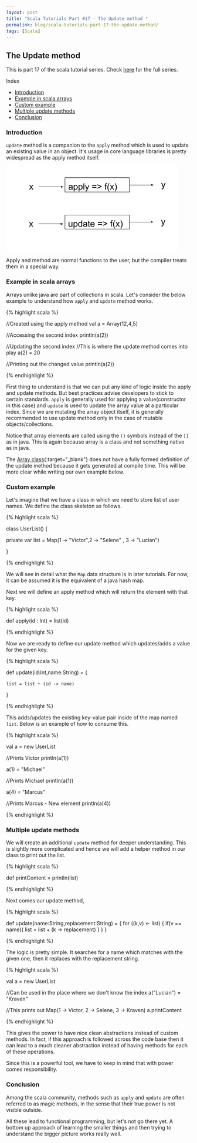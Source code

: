 ```yaml
---
layout: post
title: "Scala Tutorials Part #17 - The Update method "
permalink: blog/scala-tutorials-part-17-the-update-method/
tags: [Scala]
---
```


The Update method
-----------------

This is part 17 of the scala tutorial series. Check [here](/tags/#Scala) for the full series.

<i class="fa fa-list-ul fa-lg space-right"></i> Index

- [Introduction](#Intro)
- [Example in scala arrays](#ArrayExample)
- [Custom example](#CustomExample)
- [Multiple update methods](#MultipleUpdates)
- [Conclusion](#Conclusion)

<h3><b><a name = "Intro" class="inter-header">Introduction</a></b></h3>

`update` method is a companion to the `apply` method which is used to update an existing value in an object. It's usage in core language 
libraries is pretty widespread as the apply method itself.

![Apply and Update](/images/functions.png)

Apply and method are normal functions to the user, but the compiler treats them in a special way. 

<h3><b><a name = "ArrayExample" class="inter-header">Example in scala arrays</a></b></h3>

Arrays unlike java are part of collections in scala. Let's consider the below example to understand how `apply` and `update` method works.

{% highlight scala %}
 
  //Created using the apply method
  val a = Array(12,4,5)

  //Accessing the second index
  println(a(2))

  //Updating the second index
  //This is where the update method comes into play
  a(2) = 20
  
  //Printing out the changed value
  println(a(2)) 

{% endhighlight %}

First thing to understand is that we can put any kind of logic inside the apply and update methods. But best practices advise developers to stick
to certain standards. `apply` is generally used for applying a value(constructor in this case) and `update` is used to update the array value
at a particular index. Since we are mutating the array object itself, it is generally recommended to use update method only in the case of mutable
objects/collections.

Notice that array elements are called using the `()` symbols instead of the `[]` as in java. This is again because array is a class and not 
something native as in java.

The [Array class](https://github.com/scala/scala/blob/2.12.x/src/library/scala/Array.scala#L548){:target="_blank"} 
does not have a fully formed definition of the update method because it gets generated at compile time. This will be more clear while writing our
own example below.

<h3><b><a name = "CustomExample" class="inter-header">Custom example</a></b></h3>

Let's imagine that we have a class in which we need to store list of user names. We define the class skeleton as follows.

{% highlight scala %}

class UserList() {

private var list = Map(1 -> "Victor",2 -> "Selene" , 3 -> "Lucian")

}

{% endhighlight %}

We will see in detail what the `Map` data structure is in later tutorials. For now, it can be assumed it is the equivalent of a java hash map.

Next we will define an apply method which will return the element with that key.

{% highlight scala %}

def apply(id : Int) = list(id)

{% endhighlight %}

Now we are ready to define our update method which updates/adds a value for the given key.

{% highlight scala %}

def update(id:Int,name:String) = {

    list = list + (id -> name)

}

{% endhighlight %}

This adds/updates the existing key-value pair inside of the map named `list`. Below is an example of how to consume this.

{% highlight scala %}

  val a = new UserList

  //Prints Victor
  println(a(1))

  a(1) = "Michael"

  //Prints Michael
  println(a(1))

  a(4) = "Marcus"

  //Prints Marcus - New element
  println(a(4))

{% endhighlight %}

<h3><b><a name = "MultipleUpdates" class="inter-header">Multiple update methods</a></b></h3>

We will create an additional `update` method for deeper understanding. This is slightly more complicated and hence we will add a 
helper method in our class to print out the list.

{% highlight scala %}

def printContent = println(list)

{% endhighlight %}

Next comes our update method,

{% highlight scala %}

def update(name:String,replacement:String) = {
    for ((k,v) <- list) {
      if(v == name){
        list = list + (k -> replacement)
      }
    }
  }

{% endhighlight %}

The logic is pretty simple. It searches for a name which matches with the given one, then it replaces with the replacement string.

{% highlight scala %}

  val a = new UserList

  //Can be used in the place where we don't know the index
  a("Lucian") = "Kraven"

  //This prints out Map(1 -> Victor, 2 -> Selene, 3 -> Kraven)
  a.printContent

{% endhighlight %}

This gives the power to have nice clean abstractions instead of custom methods. In fact, if this approach is followed across the code base 
then it can lead to a much cleaner abstraction instead of having methods for each of these operations.

Since this is a powerful tool, we have to keep in mind that with power comes responsibility.

<h3><b><a name = "Conclusion" class="inter-header">Conclusion</a></b></h3>

Among the scala community, methods such as `apply` and `update` are often referred to as magic methods, in the sense that their true power
is not visible outside.

All these lead to functional programming, but let's not go there yet. A bottom up approach of learning the smaller things and then 
trying to understand the bigger picture works really well.




